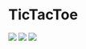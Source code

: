 # TicTacToe


<img src="https://i.postimg.cc/SKGgc6pj/01.jpg">
<img src="https://i.postimg.cc/zGrMWXRt/02.jpg">
<img src="https://i.postimg.cc/SKZtw613/03.jpg">
